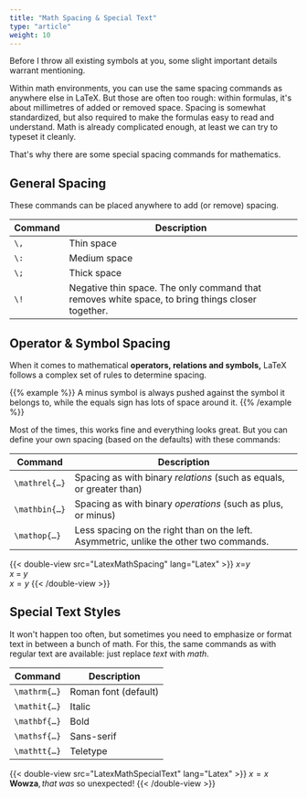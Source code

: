 ```yaml
---
title: "Math Spacing & Special Text"
type: "article"
weight: 10
---
```


Before I throw all existing symbols at you, some slight important details warrant mentioning. 

Within math environments, you can use the same spacing commands as anywhere else in LaTeX. But those are often too rough: within formulas, it's about millimetres of added or removed space. Spacing is somewhat standardized, but also required to make the formulas easy to read and understand. Math is already complicated enough, at least we can try to typeset it cleanly.

That's why there are some special spacing commands for mathematics.

## General Spacing

These commands can be placed anywhere to add (or remove) spacing.

| Command   | Description |
| --------- | ------------- |
| `\,`    | Thin space |
| `\:`    |  Medium space |
| `\;`    |  Thick space |
| `\!`    |  Negative thin space. The only command that removes white space, to bring things closer together. |

## Operator & Symbol Spacing

When it comes to mathematical **operators, relations and symbols,** LaTeX follows a complex set of rules to determine spacing.

{{% example %}}
A minus symbol is always pushed against the symbol it belongs to, while the equals sign has lots of space around it.
{{% /example %}} 

Most of the times, this works fine and everything looks great. But you can define your own spacing (based on the defaults) with these commands:

| Command         |  Description |
| ---------------- | ----------------- |
| `\mathrel{…}`   | Spacing as with binary *relations* (such as equals, or greater than) |
| `\mathbin{…}`  |  Spacing as with binary *operations* (such as plus, or minus) |
| `\mathop{…}`   |  Less spacing on the right than on the left. Asymmetric, unlike the other two commands. |

{{< double-view src="LatexMathSpacing" lang="Latex" >}}
$x \mathop{=} y$\
$x \mathbin{=} y$\
$x \mathrel{=} y$
{{< /double-view >}}

## Special Text Styles

It won't happen too often, but sometimes you need to emphasize or format text in between a bunch of math. For this, the same commands as with regular text are available: just replace *text* with *math*.

| Command         | Description |
| --------------- | ---------------------- |
| `\mathrm{…}`   | Roman font (default) |
| `\mathit{…}`   | Italic |
| `\mathbf{…}`   | Bold |
| `\mathsf{…}`   | Sans-serif |
| `\mathtt{…}`   | Teletype |

{{< double-view src="LatexMathSpecialText" lang="Latex" >}}
$x = x \; \mathbf{Wowza}, that \; was \; \mathrm{so \ unexpected!}$
{{< /double-view >}}